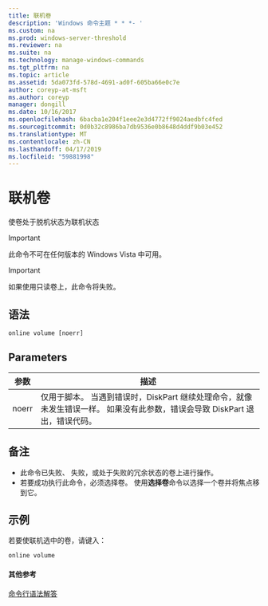 ```yaml
---
title: 联机卷
description: 'Windows 命令主题 * * *- '
ms.custom: na
ms.prod: windows-server-threshold
ms.reviewer: na
ms.suite: na
ms.technology: manage-windows-commands
ms.tgt_pltfrm: na
ms.topic: article
ms.assetid: 5da073fd-578d-4691-ad0f-605ba66e0c7e
author: coreyp-at-msft
ms.author: coreyp
manager: dongill
ms.date: 10/16/2017
ms.openlocfilehash: 6bacba1e204f1eee2e3d4772ff9024aedbfc4fed
ms.sourcegitcommit: 0d0b32c8986ba7db9536e0b8648d4ddf9b03e452
ms.translationtype: MT
ms.contentlocale: zh-CN
ms.lasthandoff: 04/17/2019
ms.locfileid: "59881998"
---
```

# <a name="online-volume"></a>联机卷



使卷处于脱机状态为联机状态

> [!IMPORTANT]
> 此命令不可在任何版本的 Windows Vista 中可用。

> [!IMPORTANT]
> 如果使用只读卷上，此命令将失败。

## <a name="syntax"></a>语法

```
online volume [noerr]
```

## <a name="parameters"></a>Parameters

|参数|描述|
|---------|-----------|
|noerr|仅用于脚本。 当遇到错误时，DiskPart 继续处理命令，就像未发生错误一样。 如果没有此参数，错误会导致 DiskPart 退出，错误代码。|

## <a name="remarks"></a>备注

-   此命令已失败、 失败，或处于失败的冗余状态的卷上进行操作。
-   若要成功执行此命令，必须选择卷。 使用**选择卷**命令以选择一个卷并将焦点移到它。

## <a name="BKMK_examples"></a>示例

若要使联机选中的卷，请键入：
```
online volume
```

#### <a name="additional-references"></a>其他参考

[命令行语法解答](command-line-syntax-key.md)


